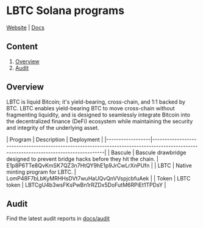 # LBTC Solana programs

[Website](https://www.lombard.finance/) | [Docs](https://docs.lombard.finance/)

## Content
1. [Overview](https://github.com/lombard-finance/sol-svm-contracts?tab=readme-ov-file#overview)
2. [Audit](https://github.com/lombard-finance/sol-svm-contracts?tab=readme-ov-file#audit)

## Overview
LBTC is liquid Bitcoin; it's yield-bearing, cross-chain, and 1:1 backed by BTC. LBTC enables yield-bearing BTC to move cross-chain without fragmenting liquidity, and is designed to seamlessly integrate Bitcoin into the decentralized finance (DeFi) ecosystem while maintaining the security and integrity of the underlying asset.

| Program   | Description | Deployment                                                                                                                           |
|------------------|----------------------------------------------------------------------------------------------------------------------------------------|
| Bascule          | Bascule drawbridge designed to prevent bridge hacks before they hit the chain.                                                         | E1p8P6TTe8QvKmSK7QZ3n7HtQY9hE1p9JrCwLrXnPUfn |
| LBTC             | Native minting program for LBTC.                                                                                                 | LomP48F7bLbKyMRHHsDVt7wuHaUQvQnVVspjcbfuAek |
| Token | LBTC token | LBTCgU4b3wsFKsPwBn1rRZDx5DoFutM6RPiEt1TPDsY |

## Audit

Find the latest audit reports in [docs/audit](https://github.com/lombard-finance/sol-svm-contracts/tree/main/docs/audit)
